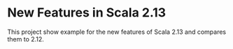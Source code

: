 # New Features in Scala 2.13
  
This project show example for the new features of Scala 2.13
and compares them to 2.12.


